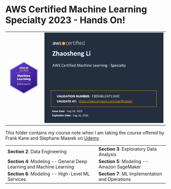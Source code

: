 # AWS Certified Machine Learning Specialty 2023 - Hands On!

|  |  |
| :-------------------- | :-------------------- |
| ![](./img/aws-certified-machine-learning-specialty.png)  | ![](./img/aws_certified_machine_learning_specialty_certificate.png) |

This folder contains my course note when I am taking the course offered by Frank Kane and Stephane Maarek on [Udemy](https://www.udemy.com/course/aws-machine-learning/)


|  |  |
| :-------------------- | :-------------------- |
| **Section 2**: Data Engineering  | **Section 3**: Exploratory Data Analysis |
|  **Section 4**: Modeling -- General Deep Learning and Machine Learning | **Section 5**: Modeling -- Amazon SageMaker |
|  **Section 6**: Modeling -- High-Level ML Services | **Section 7**: ML Implementation and Operations |